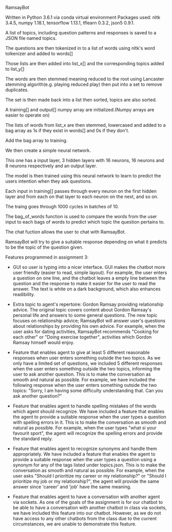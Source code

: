 RamsayBot

Written in Python 3.6.1 via conda virtual environment
Packages used:
nltk 3.4.5,
numpy 1.18.1,
tensorflow 1.13.1,
tflearn 0.3.2,
json5 0.9.1.

A list of topics, including question patterns and responses is saved to a JSON file named topics.

The questions are then tokenized in to a list of words using nltk's word tolkenizer and added to words[]

Those lists are then added into list_x[] and the corresponding topics added to list_y[]

The words are then stemmed meaning reduced to the root using Lancaster stemming algorith(e.g. playing reduced play) then put into a set to remove duplicates.

The set is then made back into a list then sorted, topics are also sorted.

A training[] and output[] numpy array are initialized.(Numpy arrays are easier to operate on)

The lists of words from list_x are then stemmed, lowercased and added to a bag array as 1s if they exist in words[] and 0s if they don't.

Add the bag array to training.

We then create a simple neural network.

This one has a input layer, 3 hidden layers with 16 neurons, 16 neurons and 8 neurons respectively and an output layer.

The model is then trained using this neural network to learn to predict the users intention when they ask questions.

Each input in training[] passes through every neuron on the first hidden layer and from each on that layer to each neuron on the next, and so on.

The traing goes through 1000 cycles in batches of 10.

The bag_of_words function is used to compare the words from the user input to each bags of words to predict which topic the question pertains to.

The chat fuction allows the user to chat with RamsayBot.

RamsayBot will try to give a suitable response depending on what it predicts to be the topic of the question given.

Features programmed in assignment 3:
- GUI so user is typing into a nicer interface.
GUI makes the chatbot more user friendly (easier to read, simple layout). For example, the user enters a question on one line, and the chatbot leaves a empty line between the question and the response to make it easier for the user to read the answer. The text is white on a dark background, which also enhances readibility.
  
- Extra topic to agent's repertoire: Gordon Ramsay providing relationship advice.
The original topic covers content about Gordon Ramsay's personal life and answers to some general questions. The new topic focuses on relationship advice; RamsayBot will answer user's questions about relationships by providing his own advice. For example, when the user asks for dating activities, RamsayBot recommends "Cooking for each other" or "Doing exercise together", activities which Gordon Ramsay himself would enjoy.
  
- Feature that enables agent to give at least 5 different reasonable responses when user enters something outside the two topics.
As we only have a limited set of questions, we included 5 different responses when the user enters something outside the two topics, informing the user to ask another question. This is to make the conversation as smooth and natural as possible. For example, we have included the following response when the user enters something outside the two topics: "Sorry, I am having some difficulty understanding that. Can you ask another question?"

- Feature that enables agent to handle spelling mistakes of the words which agent should recognize.
We have included a feature that enables the agent to provide a suitable response when the user types a question with spelling errors in it. This is to make the conversation as smooth and natural as possible. For example, when the user types "what si your favourit sport", the agent will recognize the spelling errors and provide the standard reply.

- Feature that enables agent to recognize synonyms and handle them appropriately.
We have included a feature that enables the agent to provide a suitable response when the user types a question using a synonym for any of the tags listed under topics.json. This is to make the conversation as smooth and natural as possible. For example, when the user asks "Should I prioritize my career or my relationship?" or "Should I prioritize my job or my relationship?", the agent will provide the same answer since 'career' and 'job' have the same meaning.

- Feature that enables agent to have a conversation with another agent via sockets.
As one of the goals of the assignment is for our chatbot to be able to have a conversation with another chatbot in class via sockets, we have included this feature into our chatbot. However, as we do not have access to any other chatbots from the class due to the current circumstances, we are unable to demonstrate this feature.


